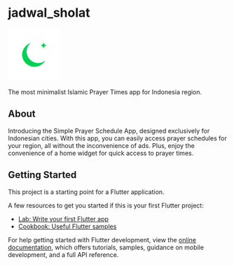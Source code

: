 # jadwal_sholat

<img src="images/icon.png" height="120">

The most minimalist Islamic Prayer Times app for Indonesia region.

## About

Introducing the Simple Prayer Schedule App, designed exclusively for Indonesian cities. With this app, you can easily access prayer schedules for your region, all without the inconvenience of ads. Plus, enjoy the convenience of a home widget for quick access to prayer times.

## Getting Started

This project is a starting point for a Flutter application.

A few resources to get you started if this is your first Flutter project:

- [Lab: Write your first Flutter app](https://docs.flutter.dev/get-started/codelab)
- [Cookbook: Useful Flutter samples](https://docs.flutter.dev/cookbook)

For help getting started with Flutter development, view the
[online documentation](https://docs.flutter.dev/), which offers tutorials,
samples, guidance on mobile development, and a full API reference.
